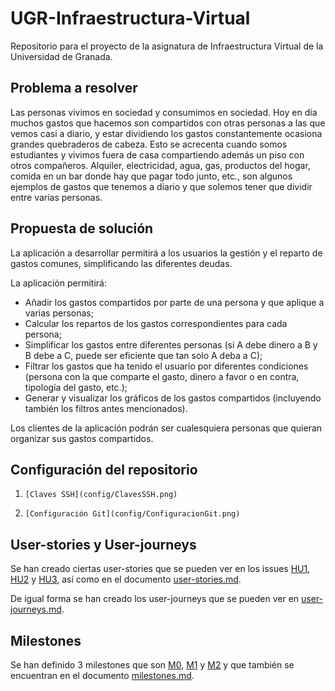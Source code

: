 # UGR-Infraestructura-Virtual
Repositorio para el proyecto de la asignatura de Infraestructura Virtual de la Universidad de Granada.

## Problema a resolver
Las personas vivimos en sociedad y consumimos en sociedad. Hoy en día muchos gastos que hacemos son compartidos con otras personas a las que vemos casi a diario, y estar dividiendo los gastos constantemente ocasiona grandes quebraderos de cabeza. Esto se acrecenta cuando somos estudiantes y vivimos fuera de casa compartiendo además un piso con otros compañeros. Alquiler, electricidad, agua, gas, productos del hogar, comida en un bar donde hay que pagar todo junto, etc., son algunos ejemplos de gastos que tenemos a diario y que solemos tener que dividir entre varias personas.

## Propuesta de solución
La aplicación a desarrollar permitirá a los usuarios la gestión y el reparto de gastos comunes, simplificando las diferentes deudas.

La aplicación permitirá:
- Añadir los gastos compartidos por parte de una persona y que aplique a varias personas;
- Calcular los repartos de los gastos correspondientes para cada persona;
- Simplificar los gastos entre diferentes personas (si A debe dinero a B y B debe a C, puede ser eficiente que tan solo A deba a C);
- Filtrar los gastos que ha tenido el usuario por diferentes condiciones (persona con la que comparte el gasto, dinero a favor o en contra, tipología del gasto, etc.);
- Generar y visualizar los gráficos de los gastos compartidos (incluyendo también los filtros antes mencionados).

Los clientes de la aplicación podrán ser cualesquiera personas que quieran organizar sus gastos compartidos.

## Configuración del repositorio
1.     [Claves SSH](config/ClavesSSH.png)
2.     [Configuración Git](config/ConfiguracionGit.png)

## User-stories y User-journeys
Se han creado ciertas user-stories que se pueden ver en los issues [HU1](https://github.com/jesusjmma/Proyecto-Infraestructura-Virtual/issues/2), [HU2](https://github.com/jesusjmma/Proyecto-Infraestructura-Virtual/issues/3) y [HU3](https://github.com/jesusjmma/Proyecto-Infraestructura-Virtual/issues/4), así como en el documento [user-stories.md](docs/user-stories.md).

De igual forma se han creado los user-journeys que se pueden ver en [user-journeys.md](ocs/user-journeys.md).

## Milestones
Se han definido 3 milestones que son [M0](https://github.com/jesusjmma/Proyecto-Infraestructura-Virtual/milestone/1), [M1](https://github.com/jesusjmma/Proyecto-Infraestructura-Virtual/milestone/2) y [M2](https://github.com/jesusjmma/Proyecto-Infraestructura-Virtual/milestone/4) y que también se encuentran en el documento [milestones.md](docs/milestones.md).
